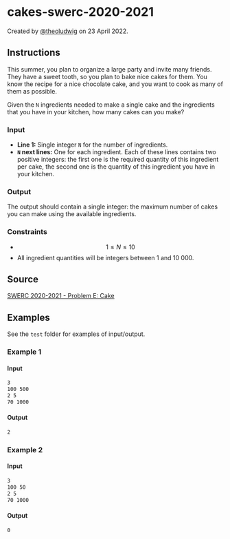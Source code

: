 # cakes-swerc-2020-2021

Created by [@theoludwig](https://github.com/theoludwig) on 23 April 2022.

## Instructions

This summer, you plan to organize a large party and invite many
friends. They have a sweet tooth, so you plan to bake nice cakes for them.
You know the recipe for a nice chocolate cake, and you want to cook as
many of them as possible.

Given the `N` ingredients needed to make a single cake and the
ingredients that you have in your kitchen, how many cakes can you
make?

### Input

- **Line 1:** Single integer `N` for the number of ingredients.
- **`N` next lines:** One for each ingredient. Each of these lines contains two positive integers: the first one is the required quantity of this ingredient per cake, the second one is the quantity of this ingredient you have in your kitchen.

### Output

The output should contain a single integer: the maximum number of cakes you can make using the
available ingredients.

### Constraints

- $$1 \leq N \leq 10$$
- All ingredient quantities will be integers between 1 and 10 000.

## Source

[SWERC 2020-2021 - Problem E: Cake](https://swerc.eu/2020/problems/)

## Examples

See the `test` folder for examples of input/output.

### Example 1

#### Input

```txt
3
100 500
2 5
70 1000
```

#### Output

```txt
2
```

### Example 2

#### Input

```txt
3
100 50
2 5
70 1000
```

#### Output

```txt
0
```
